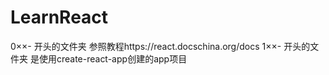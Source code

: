 # LearnReact
0××- 开头的文件夹  参照教程https://react.docschina.org/docs
1××- 开头的文件夹  是使用create-react-app创建的app项目
